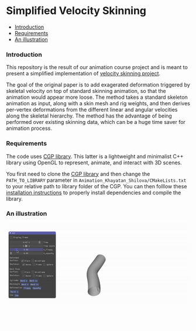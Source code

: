 # Simplified Velocity Skinning

- [Introduction](#Introduction)
- [Requirements](#Requirements)
- [An illustration](#Anillustration)

<a name="Introduction"></a>
### Introduction


This repository is the result of our animation course project and is meant to present a simplified implementation of [velocity skinning project](https://velocityskinning.com/).

The goal of the original paper is to add exagerated deformation triggered by skeletal velocity on top of standard skinning animation, so that the animation would appear more loose. The method takes a standard skeleton animation as input, along with a skin mesh and rig weights, and then derives per-vertex deformations from the different linear and angular velocities along the skeletal hierarchy. The method has the advantage of being performed over existing skinning data, which can be a huge time saver for animation process.

<a name="Requirements"></a>
### Requirements


The code uses [CGP library](https://github.com/drohmer/CGP). This latter is a lightweight and minimalist C++ library using OpenGL to represent, animate, and interact with 3D scenes.

You first need to clone the [CGP library](https://github.com/drohmer/CGP) and then change the `PATH_TO_LIBRARY` parameter in `Animation_Khayatan_Shilova/CMakeLists.txt` to your relative path to library folder of the CGP. You can then folllow these [installation instructions](https://imagecomputing.net/cgp/compilation/content/01_compilation/index.html) to properly install dependencies and compile the library.


<a name="Anillustration"></a>
### An illustration

![Alt Text](report_and_demonstration/ezgif.com-gif-maker.gif)
